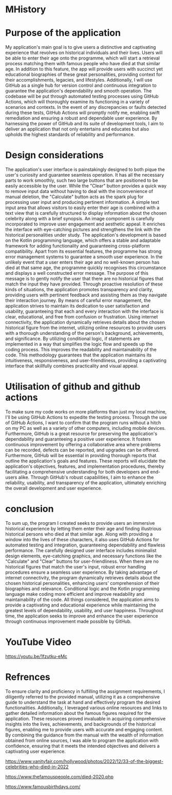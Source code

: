  # MHistory
# Purpose of the application 
My application's main goal is to give users a distinctive and captivating experience that revolves on historical individuals and their lives. Users will be able to enter their age onto the programme, which will start a retrieval process matching them with famous people who have died at that similar age. In addition to this feature, the app will provide users with succinct yet educational biographies of these great personalities, providing context for their accomplishments, legacies, and lifestyles.
Additionally, I will use GitHub as a single hub for version control and continuous integration to guarantee the application's dependability and smooth operation. The codebase will be put through automated testing processes using GitHub Actions, which will thoroughly examine its functioning in a variety of scenarios and contexts.  In the event of any discrepancies or faults detected during these tests, GitHub Actions will promptly notify me, enabling swift remediation and ensuring a robust and dependable user experience. By harnessing the power of GitHub and its suite of development tools, I aim to deliver an application that not only entertains and educates but also upholds the highest standards of reliability and performance. 
# Design considerations 
The application's user interface is painstakingly designed to both pique the user's curiosity and guarantee seamless operation. It has all the necessary parts to work smoothly, such two large buttons that are positioned to be easily accessible by the user. While the "Clear" button provides a quick way to remove input data without having to deal with the inconvenience of manual deletion, the "Calculate" button acts as the spark plug for processing user input and producing pertinent information. A simple text input area that allows visitors to easily enter their age is combined with a text view that is carefully structured to display information about the chosen celebrity along with a brief synopsis.
An image component is carefully incorporated to improve user engagement and aesthetic appeal. It enriches the interface with eye-catching pictures and strengthens the link with the historical personalities under study. The application's development is based on the Kotlin programming language, which offers a stable and adaptable framework for adding functionality and guaranteeing cross-platform compatibility.
Apart from its essential features, the programme has strong error management systems to guarantee a smooth user experience. In the unlikely event that a user enters their age and no well-known person has died at that same age, the programme quickly recognises this circumstance and displays a well constructed error message. The purpose of this message is to gently notify the user that there are no historical figures that match the input they have provided. Through proactive resolution of these kinds of situations, the application promotes transparency and clarity, providing users with pertinent feedback and assisting them as they navigate their interaction journey. By means of careful error management, the application strives to maintain its dedication to user satisfaction and usability, guaranteeing that each and every interaction with the interface is clear, educational, and free from confusion or frustration.
Using internet connectivity, the application dynamically retrieves details about the chosen historical figure from the internet, utilizing online resources to provide users with a thorough understanding of the person's background, achievements, and significance. By utilizing conditional logic, if statements are implemented in a way that simplifies the logic flow and speeds up the coding process. This improves the readability and maintainability of the code. This methodology guarantees that the application maintains its intuitiveness, responsiveness, and user-friendliness, providing a captivating interface that skillfully combines practicality and visual appeal.
# Utilisation of github and github actions 
To make sure my code works on more platforms than just my local machine, I'll be using GitHub Actions to expedite the testing process. Through the use of GitHub Actions, I want to confirm that the program runs without a hitch on my PC as well as a variety of other computers, including mobile devices. Furthermore, GitHub is a great resource for preserving the application's dependability and guaranteeing a positive user experience. It fosters continuous improvement by offering a collaborative area where problems can be recorded, defects can be reported, and upgrades can be offered. Furthermore, GitHub will be essential in providing thorough reports that outline the application's goals and features. These reports will elucidate the application's objectives, features, and implementation procedures, thereby facilitating a comprehensive understanding for both developers and end-users alike. Through GitHub's robust capabilities, I aim to enhance the reliability, usability, and transparency of the application, ultimately enriching the overall development and user experience.
# conclusion
To sum up, the program I created seeks to provide users an immersive historical experience by letting them enter their age and finding illustrious historical persons who died at that similar age. Along with providing a window into the lives of these characters, it also uses GitHub Actions for automated testing and integration, guaranteeing dependability and flawless performance. The carefully designed user interface includes minimalist design elements, eye-catching graphics, and necessary functions like the "Calculate" and "Clear" buttons for user-friendliness. When there are no historical figures that match the user's input, robust error handling procedures ensure a seamless user experience. By taking advantage of internet connectivity, the program dynamically retrieves details about the chosen historical personalities, enhancing users' comprehension of their biographies and relevance. Conditional logic and the Kotlin programming language make coding more efficient and improve readability and maintainability of the code. All things considered, the application aims to provide a captivating and educational experience while maintaining the greatest levels of dependability, usability, and user happiness. Throughout time, the application seeks to improve and enhance the user experience through continuous improvement made possible by GitHub.

# YouTube Video 
https://youtu.be/1fzutku-eMc

# Refrences 
To ensure clarity and proficiency in fulfilling the assignment requirements, I diligently referred to the provided manual, utilizing it as a comprehensive guide to understand the task at hand and effectively program the desired functionalities. Additionally, I leveraged various online resources and links to gather detailed information about the famous figures required for the application. These resources proved invaluable in acquiring comprehensive insights into the lives, achievements, and backgrounds of the historical figures, enabling me to provide users with accurate and engaging content. By combining the guidance from the manual with the wealth of information obtained from online sources, I was able to program the application with confidence, ensuring that it meets the intended objectives and delivers a captivating user experience.

https://www.vanityfair.com/hollywood/photos/2022/12/33-of-the-biggest-celebrities-who-died-in-2022 

 https://www.thefamouspeople.com/died-2020.php
 
 https://www.famousbirthdays.com/
 
